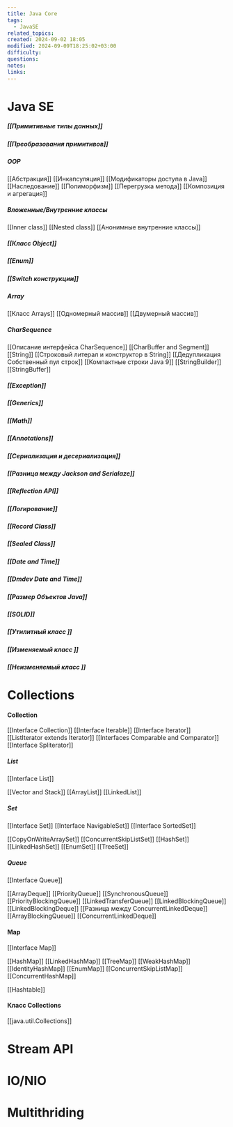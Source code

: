```yaml
---
title: Java Core
tags:
  - JavaSE
related_topics: 
created: 2024-09-02 18:05
modified: 2024-09-09T18:25:02+03:00
difficulty: 
questions: 
notes: 
links: 
---
```

# Java SE
##### [[Примитивные типы данных]]
##### [[Преобразования примитивов]]
##### OOP
[[Абстракция]]
[[Инкапсуляция]]
[[Модификаторы доступа в Java]]
[[Наследование]]
[[Полиморфизм]]
[[Перегрузка метода]]
[[Композиция и агрегация]]
##### Вложенные/Внутренние классы
[[Inner class]]
[[Nested class]]
[[Анонимные внутренние классы]]
##### [[Класс Object]]
##### [[Enum]]
##### [[Switch конструкции]]
##### Array
[[Класс Arrays]]
[[Одномерный массив]]
[[Двумерный массив]]
##### CharSequence
[[Описание интерфейса CharSequence]]
[[CharBuffer and Segment]]
[[String]]
[[Строковый литерал и конструктор в String]]
[[Дедупликация Собственный пул строк]]
[[Компактные строки Java 9]]
[[StringBuilder]]
[[StringBuffer]]
##### [[Exception]]
##### [[Generics]]
##### [[Math]]
##### [[Annotations]]
##### [[Сериализация и десериализация]]

##### [[Разница между Jackson and Serialaze]]
##### [[Reflection API]]
##### [[Логирование]]
##### [[Record Class]]
##### [[Sealed Class]]
##### [[Date and Time]]
##### [[Dmdev Date and Time]]
##### [[Размер Объектов Java]]

##### [[SOLID]]

##### [[Утилитный класс ]]

##### [[Изменяемый класс ]]

##### [[Неизменяемый класс ]]

# Collections 
#### Collection
[[Interface Collection]]
[[Interface Iterable]]
[[Interface Iterator]]
[[ListIterator extends Iterator]]
[[Interfaces Comparable and Comparator]]
[[Interface Spliterator]]
##### List
[[Interface List]]

[[Vector and Stack]]
[[ArrayList]]
[[LinkedList]]

##### Set
[[Interface Set]]
[[Interface NavigableSet]]
[[Interface SortedSet]]

[[CopyOnWriteArraySet]]
[[ConcurrentSkipListSet]]
[[HashSet]]
[[LinkedHashSet]]
[[EnumSet]]
[[TreeSet]]

##### Queue
[[Interface Queue]]

[[ArrayDeque]]
[[PriorityQueue]]
[[SynchronousQueue]]
[[PriorityBlockingQueue]]
[[LinkedTransferQueue]]
[[LinkedBlockingQueue]]
[[LinkedBlockingDeque]]
[[Разница между ConcurrentLinkedDeque]]
[[ArrayBlockingQueue]]
[[ConcurrentLinkedDeque]]

#### Map
[[Interface Map]]

[[HashMap]]
[[LinkedHashMap]]
[[TreeMap]]
[[WeakHashMap]]
[[IdentityHashMap]]
[[EnumMap]]
[[ConcurrentSkipListMap]]
[[ConcurrentHashMap]]

[[Hashtable]]

#### Класс Collections
[[java.util.Collections]]

# Stream API


# IO/NIO

# Multithriding 